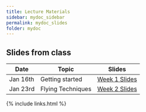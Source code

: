 ```yaml
---
title: Lecture Materials
sidebar: mydoc_sidebar
permalink: mydoc_slides
folder: mydoc
---
```


## Slides from class

|Date |Topic | Slides |
|---------|-------------------|----------|
| Jan 16th | Getting started | [Week 1 Slides](https://sarec-lab.github.io/sedrones/pdf/UAVSpring2019-Week1.pdf)
| Jan 23rd | Flying Techniques | [Week 2 Slides](https://sarec-lab.github.io/sedrones/pdf/UAVSpring2019-Week2-Distribution.pdf)

{% include links.html %}
